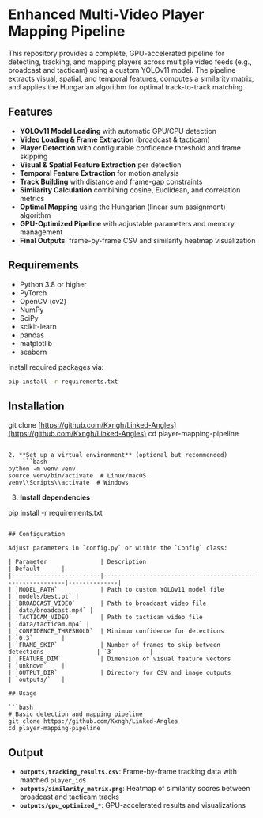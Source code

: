 # Enhanced Multi-Video Player Mapping Pipeline

This repository provides a complete, GPU-accelerated pipeline for detecting, tracking, and mapping players across multiple video feeds (e.g., broadcast and tacticam) using a custom YOLOv11 model. The pipeline extracts visual, spatial, and temporal features, computes a similarity matrix, and applies the Hungarian algorithm for optimal track-to-track matching. 

## Features

* **YOLOv11 Model Loading** with automatic GPU/CPU detection
* **Video Loading & Frame Extraction** (broadcast & tacticam)
* **Player Detection** with configurable confidence threshold and frame skipping
* **Visual & Spatial Feature Extraction** per detection
* **Temporal Feature Extraction** for motion analysis
* **Track Building** with distance and frame-gap constraints
* **Similarity Calculation** combining cosine, Euclidean, and correlation metrics
* **Optimal Mapping** using the Hungarian (linear sum assignment) algorithm
* **GPU-Optimized Pipeline** with adjustable parameters and memory management
* **Final Outputs**: frame-by-frame CSV and similarity heatmap visualization

## Requirements

* Python 3.8 or higher
* PyTorch
* OpenCV (cv2)
* NumPy
* SciPy
* scikit-learn
* pandas
* matplotlib
* seaborn

Install required packages via:

```bash
pip install -r requirements.txt
```

## Installation

git clone [https://github.com/Kxngh/Linked-Angles](https://github.com/Kxngh/Linked-Angles)
cd player-mapping-pipeline

````

2. **Set up a virtual environment** (optional but recommended)
    ```bash
python -m venv venv
source venv/bin/activate  # Linux/macOS
venv\\Scripts\\activate  # Windows
````

3. **Install dependencies**

pip install -r requirements.txt

````

## Configuration

Adjust parameters in `config.py` or within the `Config` class:

| Parameter               | Description                                               | Default      |
|-------------------------|-----------------------------------------------------------|--------------|
| `MODEL_PATH`            | Path to custom YOLOv11 model file                         | `models/best.pt` |
| `BROADCAST_VIDEO`       | Path to broadcast video file                              | `data/broadcast.mp4` |
| `TACTICAM_VIDEO`        | Path to tacticam video file                               | `data/tacticam.mp4` |
| `CONFIDENCE_THRESHOLD`  | Minimum confidence for detections                         | `0.3`        |
| `FRAME_SKIP`            | Number of frames to skip between detections               | `3`          |
| `FEATURE_DIM`           | Dimension of visual feature vectors                       | `unknown`    |
| `OUTPUT_DIR`            | Directory for CSV and image outputs                       | `outputs/`   |

## Usage

```bash
# Basic detection and mapping pipeline
git clone https://github.com/Kxngh/Linked-Angles
cd player-mapping-pipeline
````

## Output

* **`outputs/tracking_results.csv`**: Frame-by-frame tracking data with matched `player_id`s
* **`outputs/similarity_matrix.png`**: Heatmap of similarity scores between broadcast and tacticam tracks
* **`outputs/gpu_optimized_*`**: GPU-accelerated results and visualizations


